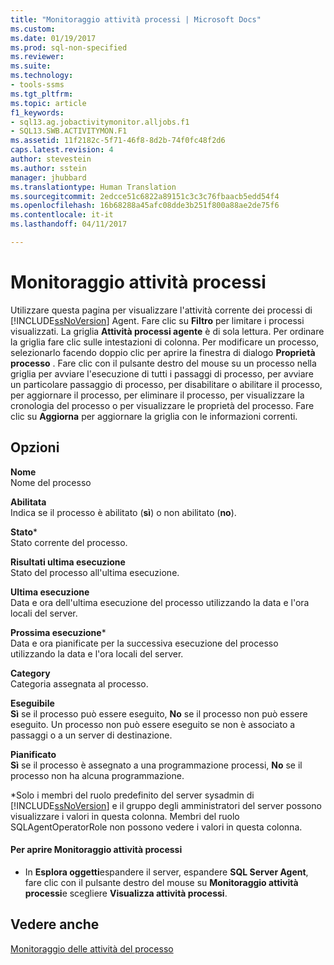 ```yaml
---
title: "Monitoraggio attività processi | Microsoft Docs"
ms.custom: 
ms.date: 01/19/2017
ms.prod: sql-non-specified
ms.reviewer: 
ms.suite: 
ms.technology:
- tools-ssms
ms.tgt_pltfrm: 
ms.topic: article
f1_keywords:
- sql13.ag.jobactivitymonitor.alljobs.f1
- SQL13.SWB.ACTIVITYMON.F1
ms.assetid: 11f2182c-5f71-46f8-8d2b-74f0fc48f2d6
caps.latest.revision: 4
author: stevestein
ms.author: sstein
manager: jhubbard
ms.translationtype: Human Translation
ms.sourcegitcommit: 2edcce51c6822a89151c3c3c76fbaacb5edd54f4
ms.openlocfilehash: 16b68288a45afc08dde3b251f800a88ae2de75f6
ms.contentlocale: it-it
ms.lasthandoff: 04/11/2017

---
```

# <a name="job-activity-monitor"></a>Monitoraggio attività processi
Utilizzare questa pagina per visualizzare l'attività corrente dei processi di [!INCLUDE[ssNoVersion](../../includes/ssnoversion_md.md)] Agent. Fare clic su **Filtro** per limitare i processi visualizzati. La griglia **Attività processi agente** è di sola lettura. Per ordinare la griglia fare clic sulle intestazioni di colonna. Per modificare un processo, selezionarlo facendo doppio clic per aprire la finestra di dialogo **Proprietà processo** . Fare clic con il pulsante destro del mouse su un processo nella griglia per avviare l'esecuzione di tutti i passaggi di processo, per avviare un particolare passaggio di processo, per disabilitare o abilitare il processo, per aggiornare il processo, per eliminare il processo, per visualizzare la cronologia del processo o per visualizzare le proprietà del processo. Fare clic su **Aggiorna** per aggiornare la griglia con le informazioni correnti.  
  
## <a name="options"></a>Opzioni  
**Nome**  
Nome del processo  
  
**Abilitata**  
Indica se il processo è abilitato (**sì**) o non abilitato (**no**).  
  
**Stato***  
Stato corrente del processo.  
  
**Risultati ultima esecuzione**  
Stato del processo all'ultima esecuzione.  
  
**Ultima esecuzione**  
Data e ora dell'ultima esecuzione del processo utilizzando la data e l'ora locali del server.  
  
**Prossima esecuzione***  
Data e ora pianificate per la successiva esecuzione del processo utilizzando la data e l'ora locali del server.  
  
**Category**  
Categoria assegnata al processo.  
  
**Eseguibile**  
**Sì** se il processo può essere eseguito, **No** se il processo non può essere eseguito. Un processo non può essere eseguito se non è associato a passaggi o a un server di destinazione.  
  
**Pianificato**  
**Sì** se il processo è assegnato a una programmazione processi, **No** se il processo non ha alcuna programmazione.  
  
*Solo i membri del ruolo predefinito del server sysadmin di [!INCLUDE[ssNoVersion](../../includes/ssnoversion_md.md)] e il gruppo degli amministratori del server possono visualizzare i valori in questa colonna. Membri del ruolo SQLAgentOperatorRole non possono vedere i valori in questa colonna.  
  
#### <a name="to-open-the-job-activity-monitor"></a>Per aprire Monitoraggio attività processi  
  
-   In **Esplora oggetti**espandere il server, espandere **SQL Server Agent**, fare clic con il pulsante destro del mouse su **Monitoraggio attività processi**e scegliere **Visualizza attività processi**.  
  
## <a name="see-also"></a>Vedere anche  
[Monitoraggio delle attività del processo](../../ssms/agent/monitor-job-activity.md)  
  

